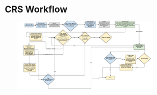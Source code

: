 # CRS Workflow

<figure><img src="../images/31033235.png" alt=""><figcaption></figcaption></figure>
